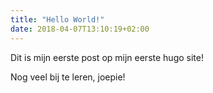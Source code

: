 ```yaml
---
title: "Hello World!"
date: 2018-04-07T13:10:19+02:00
---
```


Dit is mijn eerste post op mijn eerste hugo site!

Nog veel bij te leren, joepie!
